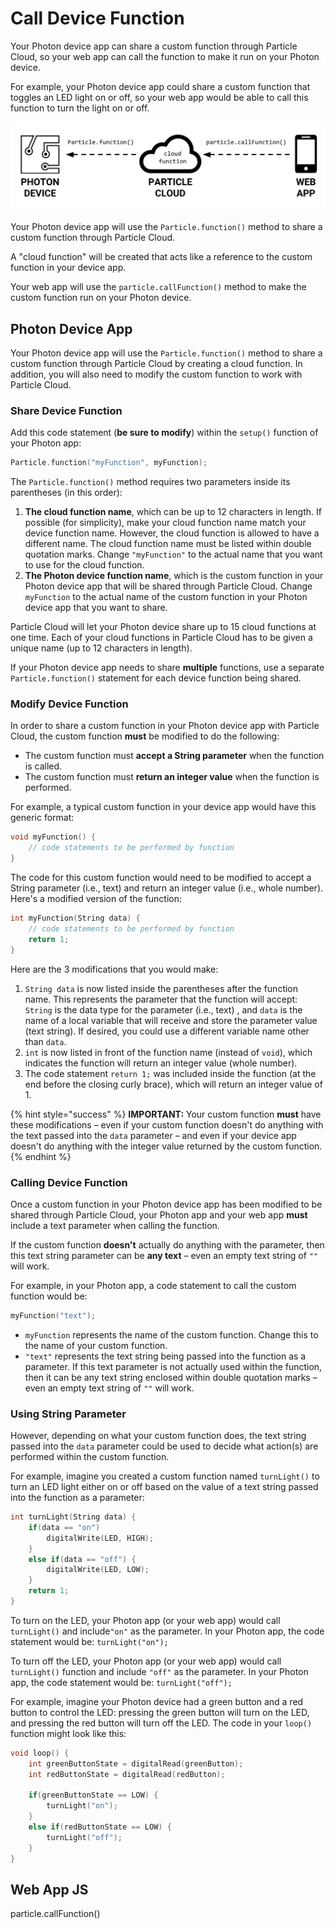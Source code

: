# Call Device Function

Your Photon device app can share a custom function through Particle Cloud, so your web app can call the function to make it run on your Photon device.

For example, your Photon device app could share a custom function that toggles an LED light on or off, so your web app would be able to call this function to turn the light on or off.

![](../../.gitbook/assets/particle-cloud-function.png)

Your Photon device app will use the `Particle.function()` method to share a custom function through Particle Cloud.

A "cloud function" will be created that acts like a reference to the custom function in your device app.

Your web app will use the `particle.callFunction()` method to make the custom function run on your Photon device.

## Photon Device App

Your Photon device app will use the `Particle.function()` method to share a custom function through Particle Cloud by creating a cloud function.  In addition, you will also need to modify the custom function to work with Particle Cloud.

### Share Device Function

Add this code statement \(**be sure to modify**\) within the `setup()` function of your Photon app:

```cpp
Particle.function("myFunction", myFunction);
```

The `Particle.function()` method requires two parameters inside its parentheses \(in this order\):

1. **The cloud function name**, which can be up to 12 characters in length. If possible \(for simplicity\), make your cloud function name match your device function name. However, the cloud function is allowed to have a different name. The cloud function name must be listed within double quotation marks. Change `"myFunction"` to the actual name that you want to use for the cloud function.
2. **The Photon device function name**, which is the custom function in your Photon device app that will be shared through Particle Cloud. Change `myFunction` to the actual name of the custom function in your Photon device app that you want to share.

Particle Cloud will let your Photon device share up to 15 cloud functions at one time. Each of your cloud functions in Particle Cloud has to be given a unique name \(up to 12 characters in length\).

If your Photon device app needs to share **multiple** functions, use a separate `Particle.function()` statement for each device function being shared.

### Modify Device Function

In order to share a custom function in your Photon device app with Particle Cloud, the custom function **must** be modified to do the following:

* The custom function must **accept a String parameter** when the function is called.
* The custom function must **return an integer value** when the function is performed.

For example, a typical custom function in your device app would have this generic format:

```cpp
void myFunction() {
    // code statements to be performed by function
}
```

The code for this custom function would need to be modified to accept a String parameter \(i.e., text\) and return an integer value \(i.e., whole number\). Here's a modified version of the function:

```cpp
int myFunction(String data) {
    // code statements to be performed by function
    return 1;
}
```

Here are the 3 modifications that you would make:

1. `String data` is now listed inside the parentheses after the function name. This represents the parameter that the function will accept: `String` is the data type for the parameter \(i.e., text\) , and `data` is the name of a local variable that will receive and store the parameter value \(text string\). If desired, you could use a different variable name other than `data`.
2. `int` is now listed in front of the function name \(instead of `void`\), which indicates the function will return an integer value \(whole number\).
3. The code statement `return 1;` was included inside the function \(at the end before the closing curly brace\), which will return an integer value of 1.

{% hint style="success" %}
**IMPORTANT:**  Your custom function **must** have these modifications – even if your custom function doesn't do anything with the text passed into the `data` parameter – and even if your device app doesn't do anything with the integer value returned by the custom function.
{% endhint %}

### Calling Device Function

Once a custom function in your Photon device app has been modified to be shared through Particle Cloud, your Photon app and your web app **must** include a text parameter when calling the function.

If the custom function **doesn't** actually do anything with the parameter, then this text string parameter can be **any text** – even an empty text string of `""` will work.

For example, in your Photon app, a code statement to call the custom function would be:

```cpp
myFunction("text");
```

* `myFunction` represents the name of the custom function. Change this to the name of your custom function.
* `"text"` represents the text string being passed into the function as a parameter. If this text parameter is not actually used within the function, then it can be any text string enclosed within double quotation marks – even an empty text string of `""` will work.

### Using String Parameter

However, depending on what your custom function does, the text string passed into the `data` parameter could be used to decide what action\(s\) are performed within the custom function.

For example, imagine you created a custom function named `turnLight()` to turn an LED light either on or off based on the value of a text string passed into the function as a parameter:

```cpp
int turnLight(String data) {
    if(data == "on")
        digitalWrite(LED, HIGH);
    }
    else if(data == "off") {
        digitalWrite(LED, LOW);
    }
    return 1;
}
```

To turn on the LED, your Photon app \(or your web app\) would call `turnLight()` and include`"on"` as the parameter. In your Photon app, the code statement would be:  `turnLight("on");`

To turn off the LED, your Photon app \(or your web app\) would call `turnLight()` function and include `"off"` as the parameter. In your Photon app, the code statement would be:  `turnLight("off");`

For example, imagine your Photon device had a green button and a red button to control the LED:  pressing the green button will turn on the LED, and pressing the red button will turn off the LED. The code in your `loop()` function might look like this:

```cpp
void loop() {
    int greenButtonState = digitalRead(greenButton);
    int redButtonState = digitalRead(redButton);
    
    if(greenButtonState == LOW) {
        turnLight("on");
    }
    else if(redButtonState == LOW) {
        turnLight("off");
    }
}
```

## Web App JS

particle.callFunction\(\)



